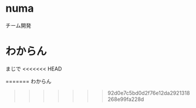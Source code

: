 # numa
チーム開発
# わからん
まじで
<<<<<<< HEAD

=======
わからん
>>>>>>> 92d0e7c5bd0d2f76e12da2921318268e99fa228d
